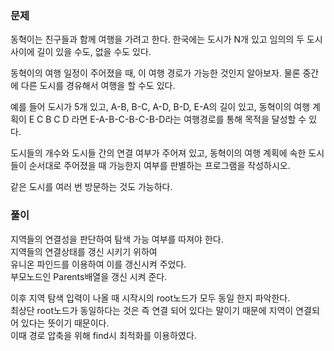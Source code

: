 ### 문제

동혁이는 친구들과 함께 여행을 가려고 한다. 한국에는 도시가 N개 있고 임의의 두 도시 사이에 길이 있을 수도, 없을 수도 있다.    

동혁이의 여행 일정이 주어졌을 때, 이 여행 경로가 가능한 것인지 알아보자. 물론 중간에 다른 도시를 경유해서 여행을 할 수도 있다.   

예를 들어 도시가 5개 있고, A-B, B-C, A-D, B-D, E-A의 길이 있고, 동혁이의 여행 계획이 E C B C D 라면 E-A-B-C-B-C-B-D라는 여행경로를 통해 목적을 달성할 수 있다.   

도시들의 개수와 도시들 간의 연결 여부가 주어져 있고, 동혁이의 여행 계획에 속한 도시들이 순서대로 주어졌을 때 가능한지 여부를 판별하는 프로그램을 작성하시오.    

같은 도시를 여러 번 방문하는 것도 가능하다.


### 풀이

지역들의 연결성을 판단하여 탐색 가능 여부를 따져야 한다.   
지역들의 연결상태를 갱신 시키기 위하여   
유니온 파인드를 이용하여 이를 갱신시켜 주었다.    
부모노드인 Parents배열을 갱신 시켜 준다.   

이후 지역 탐색 입력이 나올 때 시작시의 root노드가 모두 동일 한지 파악한다.   
최상단 root노드가 동일하다는 것은 즉 연결 되어 있다는 말이기 때문에 지역이 연결되어 있다는 뜻이기 때문이다.   
이때 경로 압축을 위해 find시 최적화를 이용하였다.
